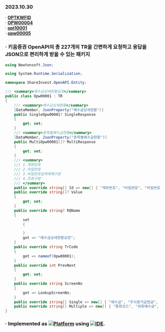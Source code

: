 ### 2023.10.30
· [**OPTKWFID**](https://github.com/Share-Invest/open-api-modules/blob/dev/OpenAPI.TR.Entity/Entities/OPTKWFID.cs)  
· [**OPW00004**](https://github.com/Share-Invest/open-api-modules/blob/dev/OpenAPI.TR.Entity/Entities/OPW00004.cs)  
· [**opt10001**](https://github.com/Share-Invest/open-api-modules/blob/dev/OpenAPI.TR.Entity/Entities/opt10001.cs)  
· [**opw00005**](https://github.com/Share-Invest/open-api-modules/blob/dev/OpenAPI.TR.Entity/Entities/opw00005.cs)  
### · 키움증권 **OpenAPI**의 총 **227**개의 **TR**을 간편하게 요청하고 응답을 **JSON**으로 편리하게 받을 수 있는 패키지
```C#
using Newtonsoft.Json;

using System.Runtime.Serialization;

namespace ShareInvest.OpenAPI.Entity;

/// <summary>예수금상세현황요청</summary>
public class Opw00001 : TR
{
    /// <summary>예수금상세현황</summary>
    [DataMember, JsonProperty("예수금상세현황")]
    public SingleOpw00001? SingleResponse
    {
        get; set;
    }
    /// <summary>종목별예수금현황</summary>
    [DataMember, JsonProperty("종목별예수금현황")]
    public MultiOpw00001[]? MultiResponse
    {
        get; set;
    }
    /// <summary>
    /// 1.계좌번호
    /// 2.비밀번호
    /// 3.비밀번호입력매체구분
    /// 4.조회구분
    /// </summary>
    public override string[] Id => new[] { "계좌번호", "비밀번호", "비밀번호입력매체구분", "조회구분" };
    public override string[]? Value
    {
        get; set;
    }
    public override string? RQName
    {
        set
        {

        }
        get => "예수금상세현황요청";
    }
    public override string TrCode
    {
        get => nameof(Opw00001);
    }
    public override int PrevNext
    {
        get; set;
    }
    public override string ScreenNo
    {
        get => LookupScreenNo;
    }
    public override string[] Single => new[] { "예수금", "주식증거금현금", "수익증권증거금현금", "익일수익증권매도정산대금", "해외주식원화대용설정금", "신용보증금현금", "신용담보금현금", "추가담보금현금", "기타증거금", "미수확보금", "공매도대금", "신용설정평가금", "수표입금액", "기타수표입금액", "신용담보재사용", "코넥스기본예탁금", "ELW예탁평가금", "신용대주권리예정금액", "생계형가입금액", "생계형입금가능금액", "대용금평가금액(합계)", "잔고대용평가금액", "위탁대용잔고평가금액", "수익증권대용평가금액", "위탁증거금대용", "신용보증금대용", "신용담보금대용", "추가담보금대용", "권리대용금", "출금가능금액", "랩출금가능금액", "주문가능금액", "수익증권매수가능금액", "20%종목주문가능금액", "30%종목주문가능금액", "40%종목주문가능금액", "100%종목주문가능금액", "현금미수금", "현금미수연체료", "현금미수금합계", "신용이자미납", "신용이자미납연체료", "신용이자미납합계", "기타대여금", "기타대여금연체료", "기타대여금합계", "미상환융자금", "융자금합계", "대주금합계", "신용담보비율", "중도이용료", "최소주문가능금액", "대출총평가금액", "예탁담보대출잔고", "매도담보대출잔고", "d+1추정예수금", "d+1매도매수정산금", "d+1매수정산금", "d+1미수변제소요금", "d+1매도정산금", "d+1출금가능금액", "d+2추정예수금", "d+2매도매수정산금", "d+2매수정산금", "d+2미수변제소요금", "d+2매도정산금", "d+2출금가능금액", "출력건수" };
    public override string[] Multiple => new[] { "통화코드", "외화예수금", "원화대용평가금", "해외주식증거금", "출금가능금액(예수금)", "주문가능금액(예수금)", "외화미수(합계)", "외화현금미수금", "연체료", "d+1외화예수금", "d+2외화예수금", "d+3외화예수금", "d+4외화예수금" };
}
```
### · Implemented as [![Platform](https://img.shields.io/nuget/v/Microsoft.NETCore.Platforms?label=CSharp&style=plastic&logo=.NET&color=512BD4)](https://versionsof.net) using [![IDE](https://img.shields.io/badge/Visual%20Studio-2022-5C2D91?style=plastic&logoColor=white&logo=visualstudio)](https://learn.microsoft.com/en-us/visualstudio/releases/2022).
